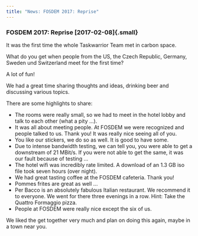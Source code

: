 ```yaml
---
title: "News: FOSDEM 2017: Reprise"
---
```


### FOSDEM 2017: Reprise [2017-02-08]{.small}

It was the first time the whole Taskwarrior Team met in carbon space.

What do you get when people from the US, the Czech Republic, Germany, Sweden und
Switzerland meet for the first time?

A lot of fun!

We had a great time sharing thoughts and ideas, drinking beer and discussing
various topics.

There are some highlights to share:

-   The rooms were really small, so we had to meet in the hotel lobby and talk
    to each other (what a pity \...).
-   It was all about meeting people. At FOSDEM we were recognized and people
    talked to us. Thank you! It was really nice seeing all of you.
-   You like our stickers, we do so as well. It is good to have some.
-   Due to intense bandwidth testing, we can tell you, you were able to get a
    downstream of 21 MBit/s. If you were not able to get the same, it was our
    fault because of testing \...
-   The hotel wifi was incredibly rate limited. A download of an 1.3 GB iso file
    took seven hours (over night).
-   We had great tasting coffee at the FOSDEM cafeteria. Thank you!
-   Pommes frites are great as well \...
-   Per Bacco is an absolutely fabulous Italian restaurant. We recommend it to
    everyone. We went for there three evenings in a row. Hint: Take the Quattro
    Formaggio pizza.
-   People at FOSDEM were really nice except the six of us.

We liked the get together very much and plan on doing this again, maybe in a
town near you.
